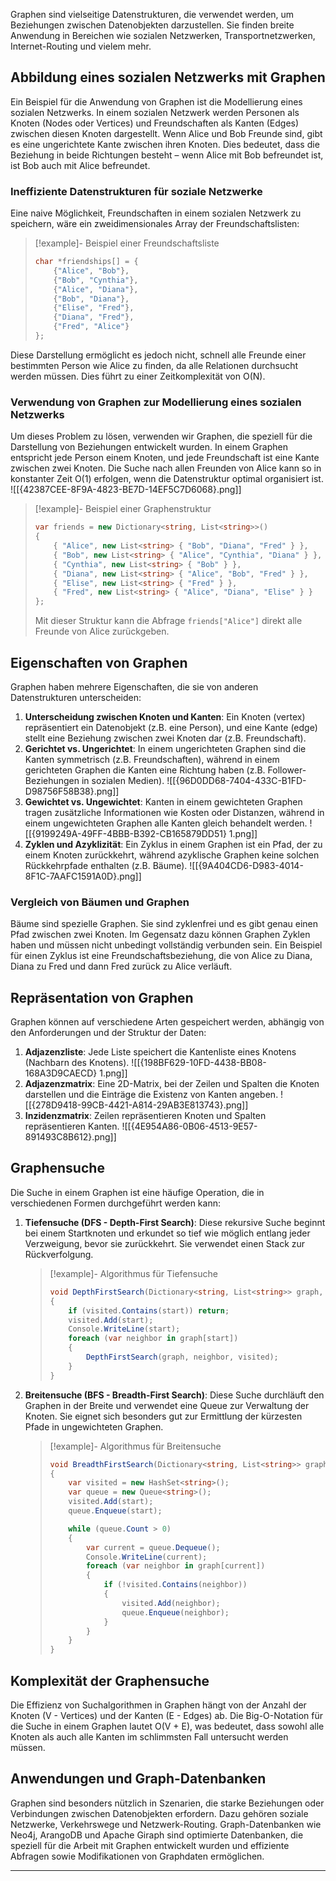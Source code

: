 Graphen sind vielseitige Datenstrukturen, die verwendet werden, um Beziehungen zwischen Datenobjekten darzustellen. Sie finden breite Anwendung in Bereichen wie sozialen Netzwerken, Transportnetzwerken, Internet-Routing und vielem mehr.

## Abbildung eines sozialen Netzwerks mit Graphen

Ein Beispiel für die Anwendung von Graphen ist die Modellierung eines sozialen Netzwerks. In einem sozialen Netzwerk werden Personen als Knoten (Nodes oder Vertices) und Freundschaften als Kanten (Edges) zwischen diesen Knoten dargestellt. Wenn Alice und Bob Freunde sind, gibt es eine ungerichtete Kante zwischen ihren Knoten. Dies bedeutet, dass die Beziehung in beide Richtungen besteht – wenn Alice mit Bob befreundet ist, ist Bob auch mit Alice befreundet.

### Ineffiziente Datenstrukturen für soziale Netzwerke

Eine naive Möglichkeit, Freundschaften in einem sozialen Netzwerk zu speichern, wäre ein zweidimensionales Array der Freundschaftslisten:

> [!example]- Beispiel einer Freundschaftsliste
> ```csharp
> char *friendships[] = {
>     {"Alice", "Bob"},
>     {"Bob", "Cynthia"},
>     {"Alice", "Diana"},
>     {"Bob", "Diana"},
>     {"Elise", "Fred"},
>     {"Diana", "Fred"},
>     {"Fred", "Alice"}
> };
> ```

Diese Darstellung ermöglicht es jedoch nicht, schnell alle Freunde einer bestimmten Person wie Alice zu finden, da alle Relationen durchsucht werden müssen. Dies führt zu einer Zeitkomplexität von O(N).

### Verwendung von Graphen zur Modellierung eines sozialen Netzwerks

Um dieses Problem zu lösen, verwenden wir Graphen, die speziell für die Darstellung von Beziehungen entwickelt wurden. In einem Graphen entspricht jede Person einem Knoten, und jede Freundschaft ist eine Kante zwischen zwei Knoten. Die Suche nach allen Freunden von Alice kann so in konstanter Zeit O(1) erfolgen, wenn die Datenstruktur optimal organisiert ist.
![[{42387CEE-8F9A-4823-BE7D-14EF5C7D6068}.png]]

> [!example]- Beispiel einer Graphenstruktur
> ```csharp
> var friends = new Dictionary<string, List<string>>()
> {
>     { "Alice", new List<string> { "Bob", "Diana", "Fred" } },
>     { "Bob", new List<string> { "Alice", "Cynthia", "Diana" } },
>     { "Cynthia", new List<string> { "Bob" } },
>     { "Diana", new List<string> { "Alice", "Bob", "Fred" } },
>     { "Elise", new List<string> { "Fred" } },
>     { "Fred", new List<string> { "Alice", "Diana", "Elise" } }
> };
> ```
> Mit dieser Struktur kann die Abfrage `friends["Alice"]` direkt alle Freunde von Alice zurückgeben.

## Eigenschaften von Graphen

Graphen haben mehrere Eigenschaften, die sie von anderen Datenstrukturen unterscheiden:

1. **Unterscheidung zwischen Knoten und Kanten**: Ein Knoten (vertex) repräsentiert ein Datenobjekt (z.B. eine Person), und eine Kante (edge) stellt eine Beziehung zwischen zwei Knoten dar (z.B. Freundschaft).
2. **Gerichtet vs. Ungerichtet**: In einem ungerichteten Graphen sind die Kanten symmetrisch (z.B. Freundschaften), während in einem gerichteten Graphen die Kanten eine Richtung haben (z.B. Follower-Beziehungen in sozialen Medien).
	![[{96D0DD68-7404-433C-B1FD-D98756F58B38}.png]]
3. **Gewichtet vs. Ungewichtet**: Kanten in einem gewichteten Graphen tragen zusätzliche Informationen wie Kosten oder Distanzen, während in einem ungewichteten Graphen alle Kanten gleich behandelt werden.
	   ![[{9199249A-49FF-4BBB-B392-CB165879DD51} 1.png]]
1. **Zyklen und Azyklizität**: Ein Zyklus in einem Graphen ist ein Pfad, der zu einem Knoten zurückkehrt, während azyklische Graphen keine solchen Rückkehrpfade enthalten (z.B. Bäume).
	   ![[{9A404CD6-D983-4014-8F1C-7AAFC1591A0D}.png]]

### Vergleich von Bäumen und Graphen

Bäume sind spezielle Graphen. Sie sind zyklenfrei und es gibt genau einen Pfad zwischen zwei Knoten. Im Gegensatz dazu können Graphen Zyklen haben und müssen nicht unbedingt vollständig verbunden sein. Ein Beispiel für einen Zyklus ist eine Freundschaftsbeziehung, die von Alice zu Diana, Diana zu Fred und dann Fred zurück zu Alice verläuft.

## Repräsentation von Graphen

Graphen können auf verschiedene Arten gespeichert werden, abhängig von den Anforderungen und der Struktur der Daten:

1. **Adjazenzliste**: Jede Liste speichert die Kantenliste eines Knotens (Nachbarn des Knotens).
	   ![[{198BF629-10FD-4438-BB08-168A3D9CAECD} 1.png]]
2. **Adjazenzmatrix**: Eine 2D-Matrix, bei der Zeilen und Spalten die Knoten darstellen und die Einträge die Existenz von Kanten angeben.
	   ![[{278D9418-99CB-4421-A814-29AB3E813743}.png]]
3. **Inzidenzmatrix**: Zeilen repräsentieren Knoten und Spalten repräsentieren Kanten.
	![[{4E954A86-0B06-4513-9E57-891493C8B612}.png]]

## Graphensuche

Die Suche in einem Graphen ist eine häufige Operation, die in verschiedenen Formen durchgeführt werden kann:

1. **Tiefensuche (DFS - Depth-First Search)**: Diese rekursive Suche beginnt bei einem Startknoten und erkundet so tief wie möglich entlang jeder Verzweigung, bevor sie zurückkehrt. Sie verwendet einen Stack zur Rückverfolgung.
   
   > [!example]- Algorithmus für Tiefensuche
   > ```csharp
   > void DepthFirstSearch(Dictionary<string, List<string>> graph, string start, HashSet<string> visited)
   > {
   >     if (visited.Contains(start)) return;
   >     visited.Add(start);
   >     Console.WriteLine(start);
   >     foreach (var neighbor in graph[start])
   >     {
   >         DepthFirstSearch(graph, neighbor, visited);
   >     }
   > }
   > ```
   
2. **Breitensuche (BFS - Breadth-First Search)**: Diese Suche durchläuft den Graphen in der Breite und verwendet eine Queue zur Verwaltung der Knoten. Sie eignet sich besonders gut zur Ermittlung der kürzesten Pfade in ungewichteten Graphen.
   
   > [!example]- Algorithmus für Breitensuche
   > ```csharp
   > void BreadthFirstSearch(Dictionary<string, List<string>> graph, string start)
   > {
   >     var visited = new HashSet<string>();
   >     var queue = new Queue<string>();
   >     visited.Add(start);
   >     queue.Enqueue(start);
   >
   >     while (queue.Count > 0)
   >     {
   >         var current = queue.Dequeue();
   >         Console.WriteLine(current);
   >         foreach (var neighbor in graph[current])
   >         {
   >             if (!visited.Contains(neighbor))
   >             {
   >                 visited.Add(neighbor);
   >                 queue.Enqueue(neighbor);
   >             }
   >         }
   >     }
   > }
   > ```

## Komplexität der Graphensuche

Die Effizienz von Suchalgorithmen in Graphen hängt von der Anzahl der Knoten (V - Vertices) und der Kanten (E - Edges) ab. Die Big-O-Notation für die Suche in einem Graphen lautet O(V + E), was bedeutet, dass sowohl alle Knoten als auch alle Kanten im schlimmsten Fall untersucht werden müssen.

## Anwendungen und Graph-Datenbanken

Graphen sind besonders nützlich in Szenarien, die starke Beziehungen oder Verbindungen zwischen Datenobjekten erfordern. Dazu gehören soziale Netzwerke, Verkehrswege und Netzwerk-Routing. Graph-Datenbanken wie Neo4j, ArangoDB und Apache Giraph sind optimierte Datenbanken, die speziell für die Arbeit mit Graphen entwickelt wurden und effiziente Abfragen sowie Modifikationen von Graphdaten ermöglichen.
****